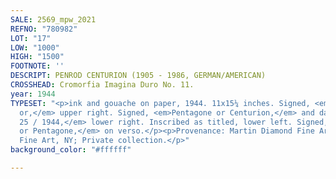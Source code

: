 ```yaml
---
SALE: 2569_mpw_2021
REFNO: "780982"
LOT: "17"
LOW: "1000"
HIGH: "1500"
FOOTNOTE: ''
DESCRIPT: PENROD CENTURION (1905 - 1986, GERMAN/AMERICAN)
CROSSHEAD: Cromorfia Imagina Duro No. 11.
year: 1944
TYPESET: "<p>ink and gouache on paper, 1944. 11x15¼ inches. Signed, <em>Centurion
  or,</em> upper right. Signed, <em>Pentagone or Centurion,</em> and dated, <em>Apr
  25 / 1944,</em> lower right. Inscribed as titled, lower left. Signed, <em>Centurion
  or Pentagone,</em> on verso.</p><p>Provenance: Martin Diamond Fine Arts, NY; Snyder
  Fine Art, NY; Private collection.</p>"
background_color: "#ffffff"

---
```

